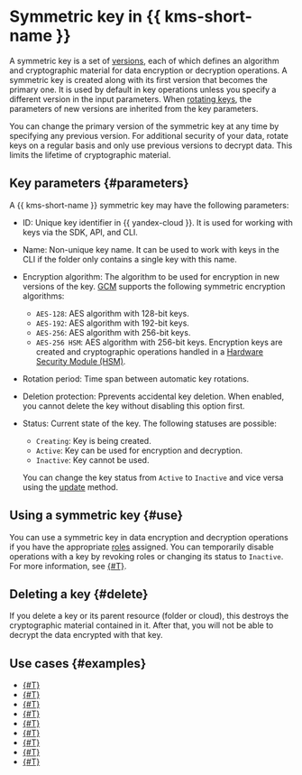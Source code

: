 # Symmetric key in {{ kms-short-name }}

A symmetric key is a set of [versions](version.md), each of which defines an algorithm and cryptographic material for data encryption or decryption operations.
A symmetric key is created along with its first version that becomes the primary one. It is used by default in key operations unless you specify a different version in the input parameters.
When [rotating keys](version.md#rotate-key), the parameters of new versions are inherited from the key parameters.

You can change the primary version of the symmetric key at any time by specifying any previous version. For additional security of your data, rotate keys on a regular basis and only use previous versions to decrypt data. This limits the lifetime of cryptographic material.

## Key parameters {#parameters}

A {{ kms-short-name }} symmetric key may have the following parameters:

* ID: Unique key identifier in {{ yandex-cloud }}. It is used for working with keys via the SDK, API, and CLI.
* Name: Non-unique key name. It can be used to work with keys in the CLI if the folder only contains a single key with this name.
* Encryption algorithm: The algorithm to be used for encryption in new versions of the key. [GCM](https://en.wikipedia.org/wiki/Galois/Counter_Mode) supports the following symmetric encryption algorithms:

    * `AES-128`: AES algorithm with 128-bit keys.
    * `AES-192`: AES algorithm with 192-bit keys.
    * `AES-256`: AES algorithm with 256-bit keys.
    * `AES-256 HSM`: AES algorithm with 256-bit keys. Encryption keys are created and cryptographic operations handled in a [Hardware Security Module (HSM)](hsm.md).

* Rotation period: Time span between automatic key rotations.
* Deletion protection: Pprevents accidental key deletion. When enabled, you cannot delete the key without disabling this option first.
* Status: Current state of the key. The following statuses are possible:

    * `Creating`: Key is being created.
    * `Active`: Key can be used for encryption and decryption.
    * `Inactive`: Key cannot be used.

    You can change the key status from `Active` to `Inactive` and vice versa using the [update](../api-ref/SymmetricKey/update) method.

## Using a symmetric key {#use}

You can use a symmetric key in data encryption and decryption operations if you have the appropriate [roles](../security/index.md#roles-list) assigned. You can temporarily disable operations with a key by revoking roles or changing its status to `Inactive`. For more information, see [{#T}](../security/index.md).

## Deleting a key {#delete}

If you delete a key or its parent resource (folder or cloud), this destroys the cryptographic material contained in it. After that, you will not be able to decrypt the data encrypted with that key.

## Use cases {#examples}

* [{#T}](../tutorials/encrypt/cli-api.md)
* [{#T}](../tutorials/encrypt/sdk.md)
* [{#T}](../tutorials/encrypt/aws-encryption-sdk.md)
* [{#T}](../tutorials/encrypt/google-tink.md)
* [{#T}](../tutorials/kms-k8s.md)
* [{#T}](../tutorials/terraform-key.md)
* [{#T}](../tutorials/terraform-secret.md)
* [{#T}](../tutorials/vault-secret.md)
* [{#T}](../tutorials/secure-password-script.md)